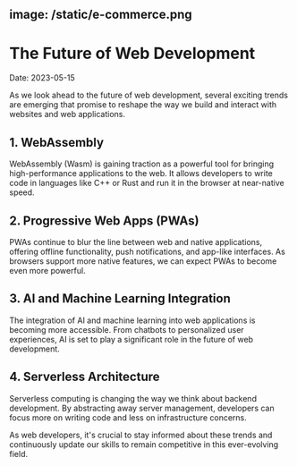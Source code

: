 image: /static/e-commerce.png
---
# The Future of Web Development
Date: 2023-05-15


As we look ahead to the future of web development, several exciting trends are emerging that promise to reshape the way we build and interact with websites and web applications.



## 1. WebAssembly



WebAssembly (Wasm) is gaining traction as a powerful tool for bringing high-performance applications to the web. It allows developers to write code in languages like C++ or Rust and run it in the browser at near-native speed.



## 2. Progressive Web Apps (PWAs)



PWAs continue to blur the line between web and native applications, offering offline functionality, push notifications, and app-like interfaces. As browsers support more native features, we can expect PWAs to become even more powerful.



## 3. AI and Machine Learning Integration



The integration of AI and machine learning into web applications is becoming more accessible. From chatbots to personalized user experiences, AI is set to play a significant role in the future of web development.



## 4. Serverless Architecture



Serverless computing is changing the way we think about backend development. By abstracting away server management, developers can focus more on writing code and less on infrastructure concerns.



As web developers, it's crucial to stay informed about these trends and continuously update our skills to remain competitive in this ever-evolving field.